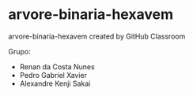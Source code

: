 # arvore-binaria-hexavem
arvore-binaria-hexavem created by GitHub Classroom

Grupo: 
- Renan da Costa Nunes
- Pedro Gabriel Xavier
- Alexandre Kenji Sakai
